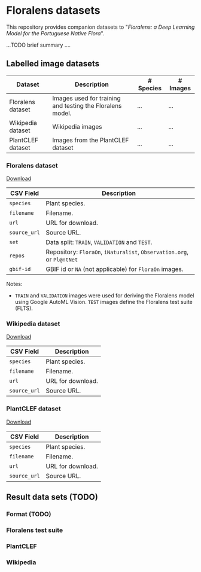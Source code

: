 # Floralens datasets

This repository provides companion datasets to "_Floralens: a Deep Learning Model for the Portuguese Native Flora_".

...TODO brief summary ....

## Labelled image datasets

Dataset | Description | # Species | # Images
--------|-------------|-----------|---------
Floralens dataset | Images used for training and testing the Floralens model. | ... | ...
Wikipedia dataset | Wikipedia images | ... | ...
PlantCLEF dataset | Images from the PlantCLEF dataset | ... | ...

### Floralens dataset

[Download](TODO)

CSV Field | Description
----------|------------
`species` | Plant species.
`filename`| Filename.
`url`     | URL for download.
`source_url`| Source URL.
`set`     | Data split: `TRAIN`, `VALIDATION` and `TEST`. 
`repos`  | Repository: `FloraOn`, `iNaturalist`, `Observation.org`, or `Pl@ntNet`
`gbif-id` | GBIF id or `NA` (not applicable) for `FloraOn` images.


Notes:

- `TRAIN` and `VALIDATION` images were
used for deriving the Floralens model using Google AutoML Vision. `TEST` images define the Floralens test suite (FLTS).

### Wikipedia dataset

[Download](TODO)

CSV Field | Description
----------|------------
`species` | Plant species.
`filename`| Filename.
`url`     | URL for download.
`source_url`| Source URL.

### PlantCLEF dataset

[Download](TODO)

CSV Field | Description
----------|------------
`species` | Plant species.
`filename`| Filename.
`url`     | URL for download.
`source_url`| Source URL.


## Result data sets (TODO)

### Format (TODO)

### Floralens test suite

### PlantCLEF

### Wikipedia
